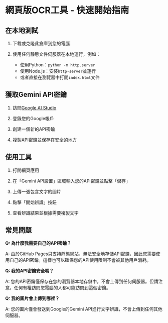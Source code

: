 # 網頁版OCR工具 - 快速開始指南

## 在本地測試

1. 下載或克隆此倉庫到您的電腦

2. 使用任何靜態文件伺服器在本地運行，例如：
   - 使用Python：`python -m http.server`
   - 使用Node.js：安裝`http-server`並運行
   - 或者直接在瀏覽器中打開`index.html`文件

## 獲取Gemini API密鑰

1. 訪問[Google AI Studio](https://makersuite.google.com/app/apikey)

2. 登錄您的Google帳戶

3. 創建一個新的API密鑰

4. 複製API密鑰並保存在安全的地方

## 使用工具

1. 打開網頁應用

2. 在「Gemini API設置」區域輸入您的API密鑰並點擊「儲存」

3. 上傳一張包含文字的圖片

4. 點擊「開始辨識」按鈕

5. 查看辨識結果並根據需要複製文字

## 常見問題

**Q: 為什麼我需要自己的API密鑰？**

A: 由於GitHub Pages只支持靜態網站，無法安全地存儲API密鑰，因此您需要使用自己的API密鑰。這樣也可以確保您的API使用限制不會被其他用戶消耗。

**Q: 我的API密鑰安全嗎？**

A: 您的API密鑰僅保存在您的瀏覽器本地存儲中，不會上傳到任何伺服器。但請注意，任何有權訪問您電腦的人都可能訪問到這個密鑰。

**Q: 我的圖片會上傳到哪裡？**

A: 您的圖片僅會發送到Google的Gemini API進行文字辨識，不會上傳到任何其他伺服器。